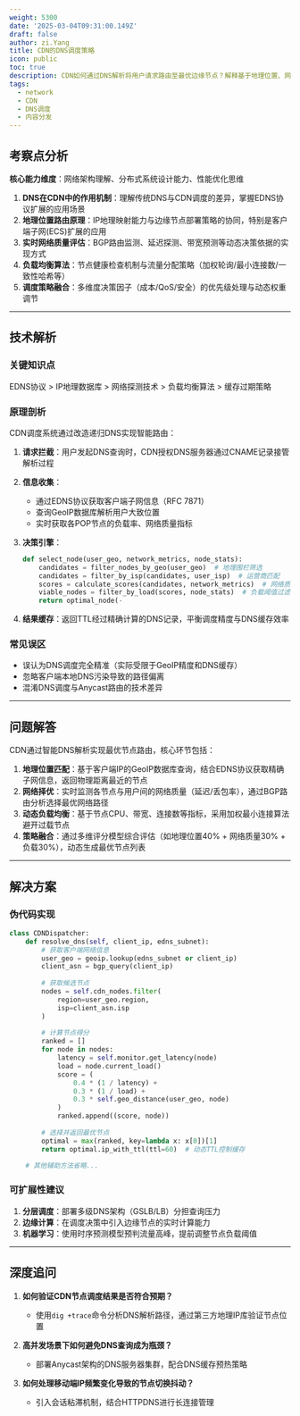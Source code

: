 ```yaml
---
weight: 5300
date: '2025-03-04T09:31:00.149Z'
draft: false
author: zi.Yang
title: CDN的DNS调度策略
icon: public
toc: true
description: CDN如何通过DNS解析将用户请求路由至最优边缘节点？解释基于地理位置、网络状况、负载均衡的智能调度算法实现。
tags:
  - network
  - CDN
  - DNS调度
  - 内容分发
---
```


## 考察点分析

**核心能力维度**：网络架构理解、分布式系统设计能力、性能优化思维

1. **DNS在CDN中的作用机制**：理解传统DNS与CDN调度的差异，掌握EDNS协议扩展的应用场景
2. **地理位置路由原理**：IP地理映射能力与边缘节点部署策略的协同，特别是客户端子网(ECS)扩展的应用
3. **实时网络质量评估**：BGP路由监测、延迟探测、带宽预测等动态决策依据的实现方式
4. **负载均衡算法**：节点健康检查机制与流量分配策略（加权轮询/最小连接数/一致性哈希等）
5. **调度策略融合**：多维度决策因子（成本/QoS/安全）的优先级处理与动态权重调节

---

## 技术解析

### 关键知识点

EDNS协议 > IP地理数据库 > 网络探测技术 > 负载均衡算法 > 缓存过期策略

### 原理剖析

CDN调度系统通过改造递归DNS实现智能路由：

1. **请求拦截**：用户发起DNS查询时，CDN授权DNS服务器通过CNAME记录接管解析过程
2. **信息收集**：
   - 通过EDNS协议获取客户端子网信息（RFC 7871）
   - 查询GeoIP数据库解析用户大致位置
   - 实时获取各POP节点的负载率、网络质量指标
3. **决策引擎**：

   ```python
   def select_node(user_geo, network_metrics, node_stats):
       candidates = filter_nodes_by_geo(user_geo)  # 地理围栏筛选
       candidates = filter_by_isp(candidates, user_isp)  # 运营商匹配
       scores = calculate_scores(candidates, network_metrics)  # 网络质量评分
       viable_nodes = filter_by_load(scores, node_stats)  # 负载阈值过滤
       return optimal_node(-
4. **结果缓存**：返回TTL经过精确计算的DNS记录，平衡调度精度与DNS缓存效率

### 常见误区

- 误认为DNS调度完全精准（实际受限于GeoIP精度和DNS缓存）
- 忽略客户端本地DNS污染导致的路径偏离
- 混淆DNS调度与Anycast路由的技术差异

---

## 问题解答

CDN通过智能DNS解析实现最优节点路由，核心环节包括：

1. **地理位置匹配**：基于客户端IP的GeoIP数据库查询，结合EDNS协议获取精确子网信息，返回物理距离最近的节点
2. **网络择优**：实时监测各节点与用户间的网络质量（延迟/丢包率），通过BGP路由分析选择最优网络路径
3. **动态负载均衡**：基于节点CPU、带宽、连接数等指标，采用加权最小连接算法避开过载节点
4. **策略融合**：通过多维评分模型综合评估（如地理位置40% + 网络质量30% + 负载30%），动态生成最优节点列表

---

## 解决方案

### 伪代码实现

```python
class CDNDispatcher:
    def resolve_dns(self, client_ip, edns_subnet):
        # 获取客户端网络信息
        user_geo = geoip.lookup(edns_subnet or client_ip)
        client_asn = bgp_query(client_ip)
        
        # 获取候选节点
        nodes = self.cdn_nodes.filter(
            region=user_geo.region,
            isp=client_asn.isp
        )
        
        # 计算节点得分
        ranked = []
        for node in nodes:
            latency = self.monitor.get_latency(node)
            load = node.current_load()
            score = (
                0.4 * (1 / latency) +
                0.3 * (1 / load) +
                0.3 * self.geo_distance(user_geo, node)
            )
            ranked.append((score, node))
        
        # 选择并返回最优节点
        optimal = max(ranked, key=lambda x: x[0])[1]
        return optimal.ip_with_ttl(ttl=60)  # 动态TTL控制缓存

    # 其他辅助方法省略...
```

### 可扩展性建议

1. **分层调度**：部署多级DNS架构（GSLB/LB）分担查询压力
2. **边缘计算**：在调度决策中引入边缘节点的实时计算能力
3. **机器学习**：使用时序预测模型预判流量高峰，提前调整节点负载阈值

---

## 深度追问

1. **如何验证CDN节点调度结果是否符合预期？**
   - 使用`dig +trace`命令分析DNS解析路径，通过第三方地理IP库验证节点位置

2. **高并发场景下如何避免DNS查询成为瓶颈？**
   - 部署Anycast架构的DNS服务器集群，配合DNS缓存预热策略

3. **如何处理移动端IP频繁变化导致的节点切换抖动？**
   - 引入会话粘滞机制，结合HTTPDNS进行长连接管理
